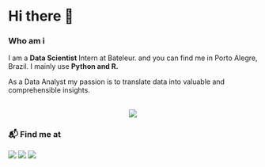 # Hi there 👋

### Who am i
I am a <b>Data Scientist</b> Intern at Bateleur. and you can find me in Porto Alegre, Brazil. I mainly use <b>Python and R.</b>

As a Data Analyst my passion is to translate data into valuable and comprehensible insights.

<p align="center">
  </br>
  <a href="https://github.com/anuraghazra/github-readme-stats">
    <img src="https://github-readme-stats.vercel.app/api/top-langs/?username=algocompretto&layout=compact"/>
  </a>
</p>


### 📬 Find me at 
[<img src ="https://img.shields.io/badge/Website-073551?style=for-the-badge&logo=curl&logoColor=white" />](https://algocompretto.github.io)
[<img src ="https://img.shields.io/badge/Gmail-D14836?style=for-the-badge&logo=gmail&logoColor=white" />](mailto:scholzegustavo@gmail.com)
[<img src ="https://img.shields.io/badge/LinkedIn-0077B5?style=for-the-badge&logo=linkedin&logoColor=white" />](https://www.linkedin.com/in/gstvscholze)
